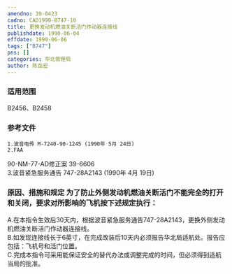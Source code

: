 ```yaml
---
amendno: 39-0423  
cadno: CAD1990-B747-10  
title: 更换发动机燃油关断活门作动器连接线  
publishdate: 1990-06-04  
effdate: 1990-06-06  
tags: ["B747"]  
pns: []  
categories: 华北管理局  
author: 陈岳宏  
---
```

  
### 适用范围  
B2456、B2458  
  
<!--more-->  
### 参考文件  
    1.波音电传 M-7240-90-1245 (1990年 5月 24日)  
    2.FAA  
90-NM-77-AD修正案 39-6606  
    3.波音紧急服务通告 747-28A2143 (1990年 4月 19日)  
  
### 原因、措施和规定     为了防止外侧发动机燃油关断活门不能完全的打开和关闭，要求对所影响的飞机按下述规定执行：  
A.在本指令生效后30天内，根据波音紧急服务通告747-28A2143，更换外侧发动机燃油关断活门作动器连接线。  
B.如发现连接线长于6英寸，在完成改装后10天内必须报告华北局适航处。报告应包括：飞机号和活门位置。  
C.完成本指令可采用能保证安全的替代办法或调整完成的时间，但必须得到适航当局的批准。  
  
